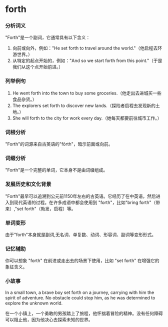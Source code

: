 # forth

### 分析词义

  

"Forth"是一个副词，它通常具有以下含义：

  

1.  向前或向外，例如："He set forth to travel around the world."（他启程去环游世界。）
2.  从特定的起点开始的，例如："And so we start forth from this point."（于是我们从这个点开始前进。）

  

### 列举例句

  

1.  He went forth into the town to buy some groceries.（他走出去进城买一些食品杂货。）
2.  The explorers set forth to discover new lands.（探险者启程去发现新的土地。）
3.  She will forth to the city for work every day.（她每天都要前往城市工作。）

  

### 词根分析

  

"Forth"的词源来自古英语的"fōrth"，暗示前面或向前。

  

### 词缀分析

  

"Forth"是一个完整的单词，它本身不是由词缀组成。

  

### 发展历史和文化背景

  

"Forth"最早可以追溯到公元前1150年左右的古英语。它经历了在中英语，然后进入到现代英语的过程。在许多成语中都会使用到 "forth"，比如"bring forth"（带来）,"set forth"（勃发，启程）等。

  

### 单词变形

  

由于"forth"本身就是副词,无名词、单复数、动词、形容词、副词等变形形式。

  

### 记忆辅助

  

你可以想象 "forth" 在前进或走出去的场景下使用，比如 "set forth" 在增强它的象征含义。

  

### 小故事

  

In a small town, a brave boy set forth on a journey, carrying with him the spirit of adventure. No obstacle could stop him, as he was determined to explore the unknown world.

  

在一个小镇上，一个勇敢的男孩踏上了旅程，他怀揣着冒险的精神。没有任何障碍可以阻止他，因为他决心去探索未知的世界。
